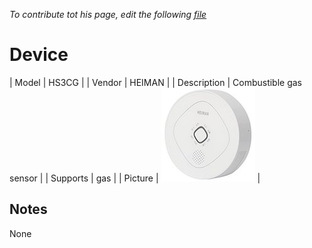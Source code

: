 
*To contribute tot his page, edit the following
[file](https://github.com/Koenkk/zigbee2mqtt.io/blob/master/docgen/device_page_notes.js)*

# Device

| Model | HS3CG  |
| Vendor  | HEIMAN  |
| Description | Combustible gas sensor |
| Supports | gas |
| Picture | ![../images/devices/HS3CG.jpg](../images/devices/HS3CG.jpg) |

## Notes

None
